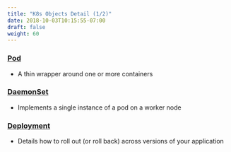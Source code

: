 ```yaml
---
title: "K8s Objects Detail (1/2)"
date: 2018-10-03T10:15:55-07:00
draft: false
weight: 60
---
```


### [Pod](https://kubernetes.io/docs/concepts/workloads/pods/pod/)
* A thin wrapper around one or more containers

### [DaemonSet](https://kubernetes.io/docs/concepts/workloads/controllers/daemonset/)

* Implements a single instance of a pod on a worker node

### [Deployment](https://kubernetes.io/docs/concepts/workloads/controllers/deployment/)
* Details how to roll out (or roll back) across versions of your application
